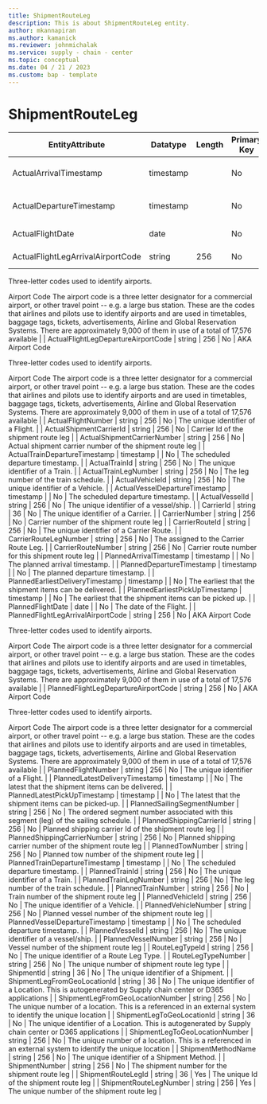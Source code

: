 ```yaml
---
title: ShipmentRouteLeg
description: This is about ShipmentRouteLeg entity.
author: mkannapiran
ms.author: kamanick
ms.reviewer: johnmichalak
ms.service: supply - chain - center
ms.topic: conceptual
ms.date: 04 / 21 / 2023
ms.custom: bap - template
---
```


# **ShipmentRouteLeg**

|	EntityAttribute	|	Datatype	|	Length	|	Primary Key	|	Description	|
|---------------|--------|------|----------|-----------|
|	ActualArrivalTimestamp	|	timestamp	|		|	No	|	The actual arrival timestamp.	|
|	ActualDepartureTimestamp	|	timestamp	|		|	No	|	The actual departure timestamp.	|
|	ActualFlightDate	|	date	|		|	No	|	The date of the Flight.	|
|	ActualFlightLegArrivalAirportCode	|	string	|	256	|	No	|	AKA Airport Code

Three-letter codes used to identify airports.

Airport Code 
The airport code is a three letter designator for a commercial airport, or other travel point -- e.g. a large bus station. These are the codes that airlines and pilots use to identify airports and are used in timetables, baggage tags, tickets, advertisements, Airline and Global Reservation Systems. There are approximately 9,000 of them in use of a total of 17,576 available	|
|	ActualFlightLegDepartureAirportCode	|	string	|	256	|	No	|	AKA Airport Code

Three-letter codes used to identify airports.

Airport Code 
The airport code is a three letter designator for a commercial airport, or other travel point -- e.g. a large bus station. These are the codes that airlines and pilots use to identify airports and are used in timetables, baggage tags, tickets, advertisements, Airline and Global Reservation Systems. There are approximately 9,000 of them in use of a total of 17,576 available	|
|	ActualFlightNumber	|	string	|	256	|	No	|	The unique identifier of a Flight.	|
|	ActualShipmentCarrierId	|	string	|	256	|	No	|	Carrier Id of the shipment route leg	|
|	ActualShipmentCarrierNumber	|	string	|	256	|	No	|	Actual shipment carrier number of the shipment route leg	|
|	ActualTrainDepartureTimestamp	|	timestamp	|		|	No	|	The scheduled departure timestamp.	|
|	ActualTrainId	|	string	|	256	|	No	|	The unique identifier of a Train.	|
|	ActualTrainLegNumber	|	string	|	256	|	No	|	The leg number of the train schedule.	|
|	ActualVehicleId	|	string	|	256	|	No	|	The unique identifier of a Vehicle.	|
|	ActualVesselDepartureTimestamp	|	timestamp	|		|	No	|	The scheduled departure timestamp.	|
|	ActualVesselId	|	string	|	256	|	No	|	The unique identifier of a vessel/ship.	|
|	CarrierId	|	string	|	36	|	No	|	The unique identifier of a Carrier.	|
|	CarrierNumber	|	string	|	256	|	No	|	Carrier number of the shipment route leg	|
|	CarrierRouteId	|	string	|	256	|	No	|	The unique identifier of a Carrier Route.	|
|	CarrierRouteLegNumber	|	string	|	256	|	No	|	The assigned to the Carrier Route Leg.	|
|	CarrierRouteNumber	|	string	|	256	|	No	|	Carrier route number for this shipment route leg	|
|	PlannedArrivalTimestamp	|	timestamp	|		|	No	|	The planned arrival timestamp.	|
|	PlannedDepartureTimestamp	|	timestamp	|		|	No	|	The planned departure timestamp.	|
|	PlannedEarliestDeliveryTimestamp	|	timestamp	|		|	No	|	The earliest that the shipment items can be delivered.	|
|	PlannedEarliestPickUpTimestamp	|	timestamp	|		|	No	|	The earliest that the shipment items can be picked up.	|
|	PlannedFlightDate	|	date	|		|	No	|	The date of the Flight.	|
|	PlannedFlightLegArrivalAirportCode	|	string	|	256	|	No	|	AKA Airport Code

Three-letter codes used to identify airports.

Airport Code 
The airport code is a three letter designator for a commercial airport, or other travel point -- e.g. a large bus station. These are the codes that airlines and pilots use to identify airports and are used in timetables, baggage tags, tickets, advertisements, Airline and Global Reservation Systems. There are approximately 9,000 of them in use of a total of 17,576 available	|
|	PlannedFlightLegDepartureAirportCode	|	string	|	256	|	No	|	AKA Airport Code

Three-letter codes used to identify airports.

Airport Code 
The airport code is a three letter designator for a commercial airport, or other travel point -- e.g. a large bus station. These are the codes that airlines and pilots use to identify airports and are used in timetables, baggage tags, tickets, advertisements, Airline and Global Reservation Systems. There are approximately 9,000 of them in use of a total of 17,576 available	|
|	PlannedFlightNumber	|	string	|	256	|	No	|	The unique identifier of a Flight.	|
|	PlannedLatestDeliveryTimestamp	|	timestamp	|		|	No	|	The latest that the shipment items can be delivered.	|
|	PlannedLatestPickUpTimestamp	|	timestamp	|		|	No	|	The latest that the shipment items can be picked-up.	|
|	PlannedSailingSegmentNumber	|	string	|	256	|	No	|	The ordered segment number associated with this segment (leg) of the sailing schedule.	|
|	PlannedShippingCarrierId	|	string	|	256	|	No	|	Planned shipping carrier Id of the shipment route leg	|
|	PlannedShippingCarrierNumber	|	string	|	256	|	No	|	Planned shipping carrier number of the shipment route leg	|
|	PlannedTowNumber	|	string	|	256	|	No	|	Planned tow number of the shipment route leg	|
|	PlannedTrainDepartureTimestamp	|	timestamp	|		|	No	|	The scheduled departure timestamp.	|
|	PlannedTrainId	|	string	|	256	|	No	|	The unique identifier of a Train.	|
|	PlannedTrainLegNumber	|	string	|	256	|	No	|	The leg number of the train schedule.	|
|	PlannedTrainNumber	|	string	|	256	|	No	|	Train number of the shipment route leg	|
|	PlannedVehicleId	|	string	|	256	|	No	|	The unique identifier of a Vehicle.	|
|	PlannedVehicleNumber	|	string	|	256	|	No	|	Planned vessel number of the shipment route leg	|
|	PlannedVesselDepartureTimestamp	|	timestamp	|		|	No	|	The scheduled departure timestamp.	|
|	PlannedVesselId	|	string	|	256	|	No	|	The unique identifier of a vessel/ship.	|
|	PlannedVesselNumber	|	string	|	256	|	No	|	Vessel number of the shipment route leg	|
|	RouteLegTypeId	|	string	|	256	|	No	|	The unique identifier of a Route Leg Type.	|
|	RouteLegTypeNumber	|	string	|	256	|	No	|	The unique number of shipment route leg type	|
|	ShipmentId	|	string	|	36	|	No	|	The unique identifier of a Shipment.	|
|	ShipmentLegFromGeoLocationId	|	string	|	36	|	No	|	The unique identifier of a Location. This is autogenerated by Supply chain center or D365 applications	|
|	ShipmentLegFromGeoLocationNumber	|	string	|	256	|	No	|	The unique number of a location. This is a referenced in an external system to identify the unique location	|
|	ShipmentLegToGeoLocationId	|	string	|	36	|	No	|	The unique identifier of a Location. This is autogenerated by Supply chain center or D365 applications	|
|	ShipmentLegToGeoLocationNumber	|	string	|	256	|	No	|	The unique number of a location. This is a referenced in an external system to identify the unique location	|
|	ShipmentMethodName	|	string	|	256	|	No	|	The unique identifier of a Shipment Method.	|
|	ShipmentNumber	|	string	|	256	|	No	|	The shipment number for the shipment route leg	|
|	ShipmentRouteLegId	|	string	|	36	|	Yes	|	The unique Id of the shipment route leg	|
|	ShipmentRouteLegNumber	|	string	|	256	|	Yes	|	The unique number of the shipment route leg	|

